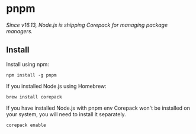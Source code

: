 # pnpm

_Since v16.13, Node.js is shipping Corepack for managing package managers._

## Install
Install using npm:
```
npm install -g pnpm
```

If you installed Node.js using Homebrew:
```
brew install corepack
```

If you have installed Node.js with pnpm env Corepack won't be installed on your system, you will need to install it separately.
```
corepack enable
```
